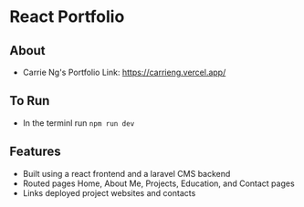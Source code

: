# React Portfolio

## About 
- Carrie Ng's Portfolio Link: https://carrieng.vercel.app/

## To Run
- In the terminl run `npm run dev`

## Features
- Built using a react frontend and a laravel CMS backend
- Routed pages Home, About Me, Projects, Education, and Contact pages
- Links deployed project websites and contacts 
